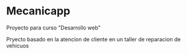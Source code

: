 # Mecanicapp
Proyecto para curso "Desarrollo web"

Pryecto basado en la atencion de cliente en un taller de reparacion de vehicuos
